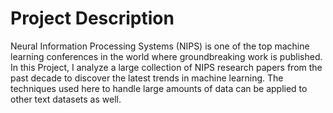 # Project Description 

Neural Information Processing Systems (NIPS) is one of the top machine learning conferences in the world where groundbreaking work is published. In this Project, I analyze a large collection of NIPS research papers from the past decade to discover the latest trends in machine learning. The techniques used here to handle large amounts of data can be applied to other text datasets as well.

